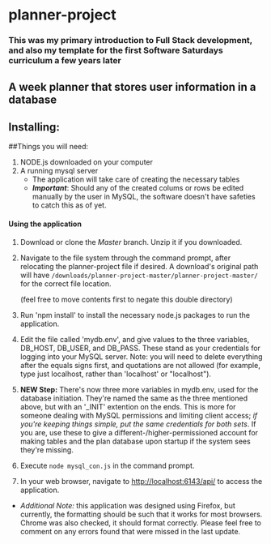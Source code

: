 # planner-project
### This was my primary introduction to Full Stack development, and also my template for the first Software Saturdays curriculum a few years later
## A week planner that stores user information in a database

## Installing:

##Things you will need:
1. NODE.js downloaded on your computer
2. A running mysql server
   * The application will take care of creating the necessary tables
   * **_Important_**: Should any of the created colums or rows be edited manually by the user in MySQL, the software doesn't have safeties to catch this as of yet.

#### Using the application
1. Download or clone the _Master_ branch. Unzip it if you downloaded.

2. Navigate to the file system through the command prompt, after relocating the planner-project file if desired. A download's original path will have `/downloads/planner-project-master/planner-project-master/` for the correct file location.

   (feel free to move contents first to negate this double directory)

3. Run 'npm install' to install the necessary node.js packages to run the application.

4. Edit the file called 'mydb.env', and give values to the three variables, DB_HOST, DB_USER, and DB_PASS. These stand as your credentials for logging into your MySQL server. Note: you will need to delete everything after the equals signs first, and quotations are not allowed (for example, type just localhost, rather than 'localhost' or "localhost").

5. __NEW Step:__ There's now three more variables in mydb.env, used for the database initiation. They're named the same as the three mentioned above, but with an '\_INIT' extention on the ends. This is more for someone dealing with MySQL permissions and limiting client access; _if you're keeping things simple, put the same credentials for both sets_. If you are, use these to give a different-/higher-permissioned account for making tables and the plan database upon startup if the system sees they're missing.

5. Execute `node mysql_con.js` in the command prompt.

6. In your web browser, navigate to [http://localhost:6143/api/](http://localhost:6143/api/ "To-Do Weekly List") to access the application.

 - *Additional Note:* this application was designed using Firefox, but currently, the formatting should be such that it works for most browsers. Chrome was also checked, it should format correctly. Please feel free to comment on any errors found that were missed in the last update.
